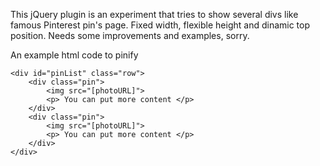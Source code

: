 This jQuery plugin is an experiment that tries to show several divs like famous Pinterest pin's page. Fixed width, flexible height and dinamic top position.
Needs some improvements and examples, sorry.  


An example html code to pinify

    <div id="pinList" class="row">
        <div class="pin">
            <img src="[photoURL]">
            <p> You can put more content </p>
        </div>
        <div class="pin">
            <img src="[photoURL]">
            <p> You can put more content </p>
        </div>
    </div>


